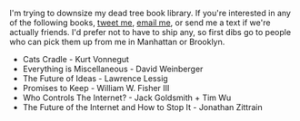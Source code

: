 I'm trying to downsize my dead tree book library. If you're interested in any of the following books, [tweet me](http://twitter.com/jennjenn), [email me](mailto:jenn+books@jennvargas.com), or send me a text if we're actually friends. I'd prefer not to have to ship any, so first dibs go to people who can pick them up from me in Manhattan or Brooklyn.

- Cats Cradle - Kurt Vonnegut
- Everything is Miscellaneous - David Weinberger
- The Future of Ideas - Lawrence Lessig
- Promises to Keep - William W. Fisher III
- Who Controls The Internet? - Jack Goldsmith + Tim Wu
- The Future of the Internet and How to Stop It - Jonathan Zittrain

